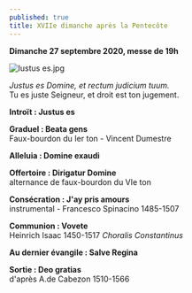 ```yaml
---
published: true
title: XVIIe dimanche après la Pentecôte
---
```

**Dimanche 27 septembre 2020, messe de 19h**  

![Iustus es.jpg]({{site.baseurl}}/images/Iustus%20es.jpg)

*Justus es Domine, et rectum judicium tuum.*  
Tu es juste Seigneur, et droit est ton jugement.

**Introït : Justus es**  

**Graduel : Beata gens**  
Faux-bourdon du Ier ton - Vincent Dumestre

**Alleluia : Domine exaudi**  

**Offertoire : Dirigatur Domine**  
alternance de faux-bourdon du VIe ton

**Consécration : J'ay pris amours**  
instrumental - Francesco Spinacino 1485-1507

**Communion : Vovete**  
Heinrich Isaac 1450-1517 *Choralis Constantinus*

**Au dernier évangile : Salve Regina**  

**Sortie : Deo gratias**  
d'après A.de Cabezon 1510-1566
